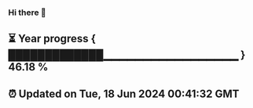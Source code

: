 ### Hi there 👋
⏳ Year progress { █████████████▁▁▁▁▁▁▁▁▁▁▁▁▁▁▁▁▁ } 46.18 %
---
⏰ Updated on Tue, 18 Jun 2024 00:41:32 GMT
---
